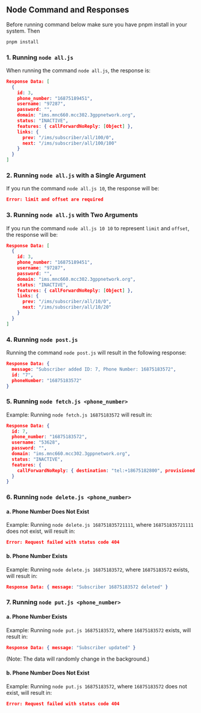 ## Node Command and Responses

Before running command below make sure you have pnpm install in your system. Then

```bash
pnpm install
```

### 1. Running `node all.js`

When running the command `node all.js`, the response is:

```json
Response Data: [
  {
    id: 3,
    phone_number: "16875189451",
    username: "97287",
    password: "",
    domain: "ims.mnc660.mcc302.3gppnetwork.org",
    status: "INACTIVE",
    features: { callForwardNoReply: [Object] },
    links: {
      prev: "/ims/subscriber/all/100/0",
      next: "/ims/subscriber/all/100/100"
    }
  }
]
```

### 2. Running `node all.js` with a Single Argument

If you run the command `node all.js 10`, the response will be:

```json
Error: limit and offset are required
```

### 3. Running `node all.js` with Two Arguments

If you run the command `node all.js 10 10` to represent `limit` and `offset`, the response will be:

```json
Response Data: [
  {
    id: 3,
    phone_number: "16875189451",
    username: "97287",
    password: "",
    domain: "ims.mnc660.mcc302.3gppnetwork.org",
    status: "INACTIVE",
    features: { callForwardNoReply: [Object] },
    links: {
      prev: "/ims/subscriber/all/10/0",
      next: "/ims/subscriber/all/10/20"
    }
  }
]
```

### 4. Running `node post.js`

Running the command `node post.js` will result in the following response:

```json
Response Data: {
  message: "Subscriber added ID: 7, Phone Number: 16875183572",
  id: "7",
  phoneNumber: "16875183572"
}
```

### 5. Running `node fetch.js <phone_number>`

Example: Running `node fetch.js 16875183572` will result in:

```json
Response Data: {
  id: 7,
  phone_number: "16875183572",
  username: "53628",
  password: "",
  domain: "ims.mnc660.mcc302.3gppnetwork.org",
  status: "INACTIVE",
  features: {
    callForwardNoReply: { destination: "tel:+18675182800", provisioned: true }
  }
}
```

### 6. Running `node delete.js <phone_number>`

#### a. Phone Number Does Not Exist

Example: Running `node delete.js 168751835721111`, where `168751835721111` does not exist, will result in:

```json
Error: Request failed with status code 404
```

#### b. Phone Number Exists

Example: Running `node delete.js 16875183572`, where `16875183572` exists, will result in:

```json
Response Data: { message: "Subscriber 16875183572 deleted" }
```

### 7. Running `node put.js <phone_number>`

#### a. Phone Number Exists

Example: Running `node put.js 16875183572`, where `16875183572` exists, will result in:

```json
Response Data: { message: "Subscriber updated" }
```

(Note: The data will randomly change in the background.)

#### b. Phone Number Does Not Exist

Example: Running `node put.js 16875183572`, where `16875183572` does not exist, will result in:

```json
Error: Request failed with status code 404
```